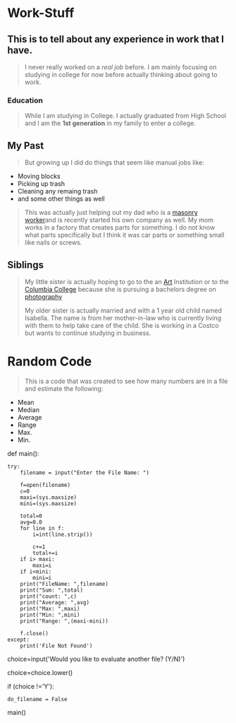 # Work-Stuff
## This is to tell about any experience in work that I have.
> I never really worked on a _real job_ before. 
> I am mainly focusing on studying in college for now before actually thinking about going to work.

### Education
> While I am studying in College. I actually graduated from High School and I am the **1st generation** in my family to enter a college.

## My Past
> But growing up I did do things that seem like manual jobs like:
* Moving blocks
* Picking up trash
* Cleaning any remaing trash
* and some other things as well
> This was actually just helping out my dad who is a [masonry worker](https://www.masonrymagazine.com/wp-content/uploads/2017/08/shutterstock_220694557.jpg.jpeg)and is recently started his own company as well.
> My mom works in a factory that creates parts for something. I do not know what parts specifically but I think it was car parts or something small like nails or screws.

## Siblings
> My little sister is actually hoping to go to the an [Art](https://kcai.edu) Institution or to the [Columbia College](https://www.ccis.edu) because she is pursuing a bachelors degree on [photography](https://i.ytimg.com/vi/ejNIow5DPUM/maxresdefault.jpg)
> 
> My older sister is actually married and with a 1 year old child named Isabella. The name is from her mother-in-law who is currently living with them to help take care of the child. She is working in a Costco but wants to continue studying in business.
# Random Code
> This is a code that was created to see how many numbers are in a file and estimate the following:
* Mean
* Median
* Average
* Range
* Max.
* Min.


def main():
    
    try:
        filename = input("Enter the File Name: ")

        f=open(filename)
        c=0
        maxi=(sys.maxsize)
        mini=(sys.maxsize)

        total=0
        avg=0.0
        for line in f:
            i=int(line.strip())

            c+=1
            total+=i
        if i> maxi:
            maxi=i
        if i<mini:
            mini=i
        print("FileName: ",filename)
        print("Sum: ",total)
        print("count: ",c)
        print("Average: ",avg)
        print("Max: ",maxi)
        print("Min: ",mini)
        print("Range: ",(maxi-mini))

        f.close()
    except:
        print('File Not Found')

choice=input('Would you like to evaluate another file? (Y/N)')

choice=choice.lower()

if (choice !='Y'):
    
    do_filename = False
    

main()


